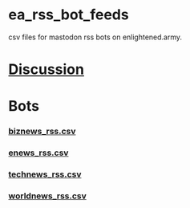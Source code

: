 # ea_rss_bot_feeds
csv files for mastodon rss bots on enlightened.army.

# [Discussion](https://circle.army/t/enlightened-army-official-rss-bot/33)

# Bots
### [biznews_rss.csv](https://enlightened.army/@biznewsbot)
### [enews_rss.csv](https://enlightened.army/@enewsbot)
### [technews_rss.csv](https://enlightened.army/@technewsbot)
### [worldnews_rss.csv](https://enlightened.army/@worldnewsbot)


